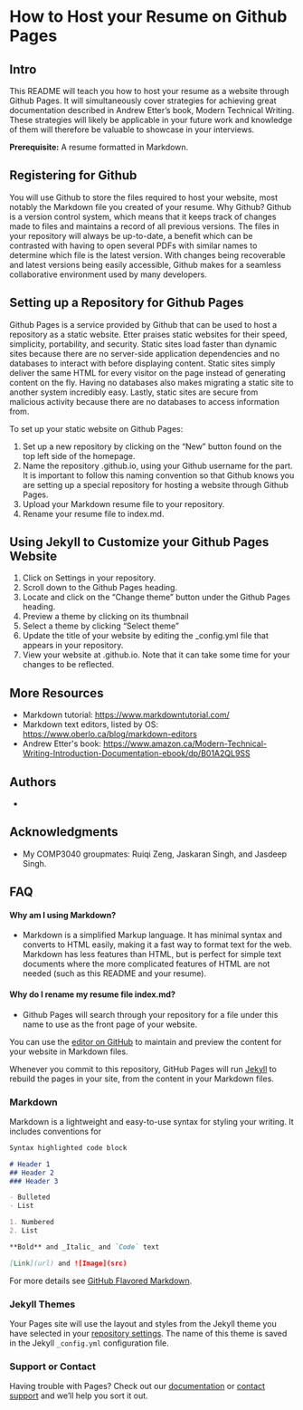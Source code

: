 # How to Host your Resume on Github Pages

## Intro
This README will teach you how to host your resume as a website through Github Pages. It will simultaneously cover strategies for achieving great documentation described in Andrew Etter’s book, Modern Technical Writing. These strategies will likely be applicable in your future work and knowledge of them will therefore be valuable to showcase in your interviews.

**Prerequisite:** A resume formatted in Markdown.

## Registering for Github
You will use Github to store the files required to host your website, most notably the Markdown file you created of your resume. Why Github? Github is a version control system, which means that it keeps track of changes made to files and maintains a record of all previous versions. The files in your repository will always be up-to-date, a benefit which can be contrasted with having to open several PDFs with similar names to determine which file is the latest version. With changes being recoverable and latest versions being easily accessible, Github makes for a seamless collaborative environment used by many developers. 

## Setting up a Repository for Github Pages
Github Pages is a service provided by Github that can be used to host a repository as a static website. Etter praises static websites for their speed, simplicity, portability, and security. Static sites load faster than dynamic sites because there are no server-side application dependencies and no databases to interact with before displaying content. Static sites simply deliver the same HTML for every visitor on the page instead of generating content on the fly. Having no databases also makes migrating a static site to another system incredibly easy. Lastly, static sites are secure from malicious activity because there are no databases to access information from. 

To set up your static website on Github Pages:
1. Set up a new repository by clicking on the “New” button found on the top left side of the homepage.
2. Name the repository <username>.github.io, using your Github username for the <username> part. It is important to follow this naming convention so that Github knows you are setting up a special repository for hosting a website through Github Pages. 
3. Upload your Markdown resume file to your repository. 
4. Rename your resume file to index.md. 

## Using Jekyll to Customize your Github Pages Website
1. Click on Settings in your repository.
2. Scroll down to the Github Pages heading.
3. Locate and click on the “Change theme” button under the Github Pages heading.
4. Preview a theme by clicking on its thumbnail 
5. Select a theme by clicking “Select theme”
6. Update the title of your website by editing the \_config.yml file that appears in your repository.
7. View your website at <username>.github.io. Note that it can take some time for your changes to be reflected.

## More Resources
- Markdown tutorial: https://www.markdowntutorial.com/
- Markdown text editors, listed by OS: https://www.oberlo.ca/blog/markdown-editors
- Andrew Etter's book: https://www.amazon.ca/Modern-Technical-Writing-Introduction-Documentation-ebook/dp/B01A2QL9SS

## Authors
- 

## Acknowledgments
- My COMP3040 groupmates: Ruiqi Zeng, Jaskaran Singh, and Jasdeep Singh.

## FAQ

#### Why am I using Markdown?
- Markdown is a simplified Markup language. It has minimal syntax and converts to HTML easily, making it a fast way to format text for the web. Markdown has less features than HTML, but is perfect for simple text documents where the more complicated features of HTML are not needed (such as this README and your resume). 

#### Why do I rename my resume file index.md?
- Github Pages will search through your repository for a file under this name to use as the front page of your website. 



You can use the [editor on GitHub](https://github.com/annamkov/annamkov.github.io/edit/main/README.md) to maintain and preview the content for your website in Markdown files.

Whenever you commit to this repository, GitHub Pages will run [Jekyll](https://jekyllrb.com/) to rebuild the pages in your site, from the content in your Markdown files.

### Markdown

Markdown is a lightweight and easy-to-use syntax for styling your writing. It includes conventions for

```markdown
Syntax highlighted code block

# Header 1
## Header 2
### Header 3

- Bulleted
- List

1. Numbered
2. List

**Bold** and _Italic_ and `Code` text

[Link](url) and ![Image](src)
```

For more details see [GitHub Flavored Markdown](https://guides.github.com/features/mastering-markdown/).

### Jekyll Themes

Your Pages site will use the layout and styles from the Jekyll theme you have selected in your [repository settings](https://github.com/annamkov/annamkov.github.io/settings). The name of this theme is saved in the Jekyll `_config.yml` configuration file.

### Support or Contact

Having trouble with Pages? Check out our [documentation](https://docs.github.com/categories/github-pages-basics/) or [contact support](https://github.com/contact) and we’ll help you sort it out.
